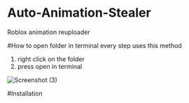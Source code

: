 # Auto-Animation-Stealer
Roblox animation reuploader

#How to open folder in terminal
every step uses this method

1. right click on the folder
2. press open in terminal

![Screenshot (3)](https://github.com/kartFr/Auto-Animation-Stealer/assets/94320656/e5067e2b-ec03-4d62-9d12-6e78f54a66d0)


#Installation

